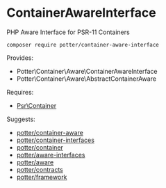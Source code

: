 # ContainerAwareInterface
PHP Aware Interface for PSR-11 Containers

`composer require potter/container-aware-interface`

Provides:

 * Potter\Container\Aware\ContainerAwareInterface
 * Potter\Container\Aware\AbstractContainerAware

Requires:
 * [Psr\Container](https://github.com/php-fig/log)

Suggests:
 * [potter/container-aware](https://github.com/jaypotter/ContainerAware)
 * [potter/container-interfaces](https://github.com/jaypotter/ContainerInterfaces)
 * [potter/container](https://github.com/jaypotter/Container)
 * [potter/aware-interfaces](https://github.com/jaypotter/AwareInterfaces)
 * [potter/aware](https://github.com/jaypotter/Aware)
 * [potter/contracts](https://github.com/jaypotter/Contracts)
 * [potter/framework](https://github.com/jaypotter/Framework)
